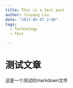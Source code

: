 ```yaml
---
title: This is a test post
author: Jinyang Liu.
date: "2017-05-07 2:00"
tags:
  - Technology
  - Test

---
```



# 测试文章

这是一个测试的markdown文件
